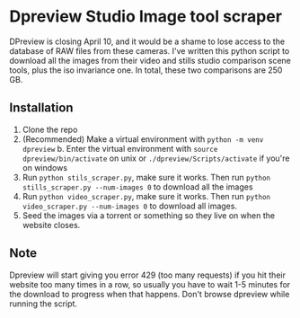 # Dpreview Studio Image tool scraper
DPreview is closing April 10, and it would be a shame to lose access to the database of RAW files from these cameras. I've written this python script to download all the images from their video and stills studio comparison scene tools, plus the iso invariance one. In total, these two comparisons are 250 GB.

## Installation
1. Clone the repo
2. (Recommended) Make a virtual environment with `python -m venv dpreview`
  b. Enter the virtual environment with `source dpreview/bin/activate` on unix or `./dpreview/Scripts/activate` if you're on windows
4. Run `python stils_scraper.py`, make sure it works. Then run `python stills_scraper.py --num-images 0` to download all the images
5. Run `python video_scraper.py`, make sure it works. Then run `python video_scraper.py --num-images 0` to download all images.
6. Seed the images via a torrent or something so they live on when the website closes.

## Note
Dpreview will start giving you error 429 (too many requests) if you hit their website too many times in a row, so usually you have to wait 1-5 minutes for the download to progress when that happens. Don't browse dpreview while running the script.